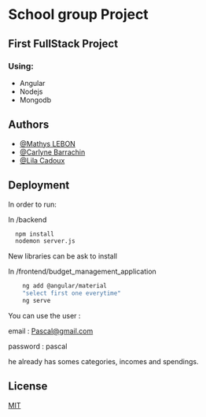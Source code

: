 # School group Project

## First FullStack Project 

###  Using:
- Angular
- Nodejs
- Mongodb



## Authors

- [@Mathys LEBON](https://github.com/SytHamMer)
- [@Carlyne Barrachin](https://github.com/carlyyne)
- [@Lila Cadoux](https://github.com/lilcdx)


## Deployment

In order to run:

In /backend
```bash
  npm install
  nodemon server.js
```
New libraries can be ask to install

In /frontend/budget_management_application
```bash
    ng add @angular/material
    "select first one everytime"
    ng serve
```
You can use the user :

email : Pascal@gmail.com

password : pascal

he already has somes categories, incomes and spendings.
## License

[MIT](https://choosealicense.com/licenses/mit/)

